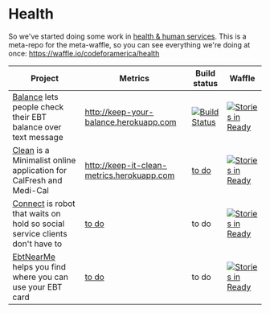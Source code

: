 Health
==========

So we've started doing some work in [health & human services](http://www.codeforamerica.org/our-work/focus-areas/). This is a meta-repo for the meta-waffle, so you can see everything we're doing at once: https://waffle.io/codeforamerica/health

Project  | Metrics | Build status | Waffle
------------- | ------------- | ------------- | -------------
[Balance](https://github.com/codeforamerica/balance/) lets people check their EBT balance over text message  | http://keep-your-balance.herokuapp.com  | [![Build Status](https://travis-ci.org/codeforamerica/balance.svg?branch=master)](https://travis-ci.org/codeforamerica/balance)  |  [![Stories in Ready](https://badge.waffle.io/codeforamerica/balance.svg?label=ready&title=Ready)](http://waffle.io/codeforamerica/balance)
[Clean](https://github.com/codeforamerica/calfresh-and-so-clean) is a Minimalist online application for CalFresh and Medi-Cal  | http://keep-it-clean-metrics.herokuapp.com  | [to do](https://github.com/codeforamerica/calfresh-and-so-clean/issues/199)  | [![Stories in Ready](https://badge.waffle.io/codeforamerica/calfresh-and-so-clean.svg?label=ready&title=Ready)](http://waffle.io/codeforamerica/calfresh-and-so-clean)
[Connect](https://github.com/codeforamerica/connect) is robot that waits on hold so social service clients don't have to  | [to do](https://github.com/codeforamerica/connect/issues/14)  | to do  | [![Stories in Ready](https://badge.waffle.io/codeforamerica/connect.svg?label=ready&title=Ready)](http://waffle.io/codeforamerica/connect)
[EbtNearMe](https://github.com/lippytak/ebt-near-me) helps you find where you can use your EBT card  | [to do](https://github.com/fureigh/ebt-near-me/issues/42)  | to do  | [![Stories in Ready](https://badge.waffle.io/lippytak/ebt-near-me.svg?label=ready&title=Ready)](http://waffle.io/lippytak/ebt-near-me)
